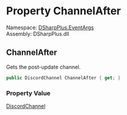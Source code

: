 # Property ChannelAfter

Namespace: [DSharpPlus.EventArgs](DSharpPlus.EventArgs.md)  
Assembly: DSharpPlus.dll

## <a id="DSharpPlus_EventArgs_ChannelUpdateEventArgs_ChannelAfter"></a>ChannelAfter

Gets the post-update channel.

```csharp
public DiscordChannel ChannelAfter { get; }
```

### Property Value

[DiscordChannel](DSharpPlus.Entities.DiscordChannel.md)

